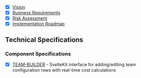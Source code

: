 - [x] [Vision](vision.md)
- [x] [Business Requirements](business-requirements.md)
- [x] [Risk Assessment](risk-assessment.md)
- [x] [Implementation Roadmap](implementation-roadmap.md)

## Technical Specifications

### Component Specifications
- [x] [TEAM-BUILDER](implementation/TEAM-BUILDER/technical-spec.md) - SvelteKit interface for adding/editing team configuration rows with real-time cost calculations
